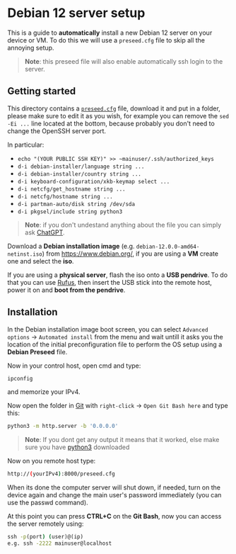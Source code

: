 # Debian 12 server setup

This is a guide to **automatically** install a new Debian 12 server on your device or VM.
To do this we will use a `preseed.cfg` file to skip all the annoying setup.
> **Note**: this preseed file will also enable automatically ssh login to the server.

## Getting started

This directory contains a [`preseed.cfg`](preseed.cfg) file, download it and put in a folder, please make sure to edit it as you wish, for example you can remove the `sed -Ei ...` line located at the bottom, because probably you don't need to change the OpenSSH server port.

In particular:

- `echo "(YOUR PUBLIC SSH KEY)" >> ~mainuser/.ssh/authorized_keys`
- `d-i debian-installer/language string ...`
- `d-i debian-installer/country string ...`
- `d-i keyboard-configuration/xkb-keymap select ...`
- `d-i netcfg/get_hostname string ...`
- `d-i netcfg/hostname string ...`
- `d-i partman-auto/disk string /dev/sda`
- `d-i pkgsel/include string python3`

> **Note**: if you don't undestand anything about the file you can simply ask [ChatGPT](https://chat.openai.com/).

Download a **Debian installation image** (e.g. `debian-12.0.0-amd64-netinst.iso`) from https://www.debian.org/, if you are using a **VM** create one and select the **iso**.

If you are using a **physical server**, flash the iso onto a **USB pendrive**. To do that you can use [Rufus](https://rufus.ie/en/), then insert the USB stick into the remote host, power it on and **boot from the pendrive**.

## Installation

In the Debian installation image boot screen, you can select `Advanced options` &rarr; `Automated install` from the menu and wait untill it asks you the location of the initial preconfiguration file to perform the OS setup using a **Debian Preseed** file.

Now in your control host, open cmd and type:

```cmd
ipconfig
```

and memorize your IPv4.

Now open the folder in [Git](https://git-scm.com/) with `right-click` &rarr; `Open Git Bash here` and type this:

```bash
python3 -m http.server -b '0.0.0.0'
```

> **Note**: If you dont get any output it means that it worked, else make sure you have [python3](https://www.python.org/) downloaded

Now on you remote host type:

```bash
http://(yourIPv4):8000/preseed.cfg
```

When its done the computer server will shut down, if needed, turn on the device again and change the main user's password immediately (you can use the passwd command).

At this point you can press **CTRL+C** on the **Git Bash**, now you can access the server remotely using: 

```cmd
ssh -p(port) (user)@(ip)
e.g. ssh -2222 mainuser@localhost
```